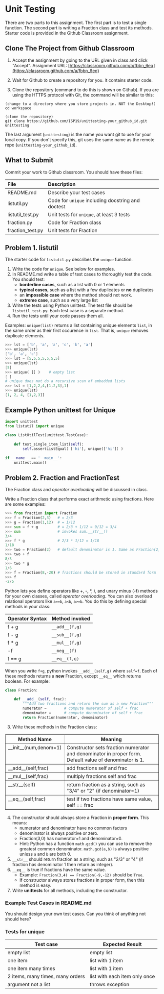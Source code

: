 # Unit Testing

There are two parts to this assignment. The first part is to test a single function.  The second part is writing a Fraction class and test its methods.
Starter code is provided in the Github Classroom assignment.

## Clone The Project from Github Classroom

1. Accept the assignment by going to the URL given in class and click "Accept".
Assignment URL: [https://classroom.github.com/a/fbbn_6eq](https://classroom.github.com/a/fbbn_6eq)

2. Wait for Github to create a repository for you. It contains starter code.

3. Clone the repository (command to do this is shown on Github).  If you are using the HTTPS protocol with Git, the command will be similar to this:

```
(change to a directory where you store projects in. NOT the Desktop!)
cd workspace

(clone the repository)
git clone https://github.com/ISP19/unittesting-your_github_id.git unittesting
```
The last argument (`unittesting`) is the name you want git to use for your local copy.  If you don't specify this, git uses the same name as the remote repo (`unittesting-your_github_id`).


## What to Submit

Commit your work to Github classroom. You should have these files:

| File             | Description   |
|:-----------------|:--------------|
| README.md        | Describe your test cases |
| listutil.py      | Code for `unique` including docstring and doctest |
| listutil_test.py | Unit tests for `unique`, at least 3 tests |
| fraction.py      | Code for Fraction class |
| fraction_test.py | Unit tests for Fraction |

## Problem 1. listutil

The starter code for `listutil.py` describes the `unique` function.

1. Write the code for `unique`.  See below for examples.
2. In README.md write a table of test cases to thoroughly test the code. You should test:
   * **borderline cases**, such as a list with 0 or 1 elements
   * **typical cases**, such as a list with a few duplicates or **no** duplicates
   * an **impossible case** where the method should not work. 
   * **extreme case**, such as a very large list
3. Write the tests using Python unittest.  The test file should be `listutil_test.py`.  Each test case is a separate method.
4. Run the tests until your code passes them all.

Examples: `unique(list)` returns a list containing unique elements `list`, in the same order as their first occurence in `list`.  That is, `unique` removes duplicate elements. 
```python
>>> lst = ['b', 'a', 'a', 'c', 'b', 'a']
>>> unique(lst)
['b', 'a', 'c']
>>> lst = [5,5,5,5,5,5,5]
>>> unique(lst)
[5]
>>> unique( [] )    # empty list
[ ]
# unique does not do a recursive scan of embedded lists
>>> lst = [1,2,2,4,[1,2,3],1]
>>> unique(lst)
[1, 2, 4, [1,2,3]] 
```


## Example Python unittest for Unique

```python
import unittest
from listutil import unique
 
class ListUtilTest(unittest.TestCase):
 
    def test_single_item_list(self):
        self.assertListEqual( ['hi'], unique(['hi']) )
 
if __name__ == '__main__':
    unittest.main()
```

## Problem 2. Fraction and FractionTest

The Fraction class and *operator overloading* will be discussed in class.

Write a Fraction class that performs exact arithmetic using fractions.
Here are some examples:
```python
>>> from fraction import Fraction
>>> f = Fraction(2,3)   # = 2/3
>>> g = Fraction(1,12)  # = 1/12
>>> sum = f + g         # = 2/3 + 1/12 = 9/12 = 3/4
>>> sum                 # invokes sum.__str__()
3/4
>>> f * g               # 2/3 * 1/12 = 1/18
1/18
>>> two = Fraction(2)   # default denominator is 1. Same as Fraction(2,1)
>>> two + f
8/3
>>> two * g
1/6
>>> f = Fraction(8,-20) # fractions should be stored in standard form
>>> f
-2/5
```

Python lets you define operators like +, -, \*, /, and unary minus (-f) methods for your own classes, called *operator overloading*. You can also overload relational operators like `a==b`, `a<b`, `a>=b`.
You do this by defining special methods in your class:

| Operator Syntax | Method invoked        |
|:----------------|:----------------------|
| f + g           | `__add__(f,g)`        |
| f - g           | `__sub__(f,g)`        |
| f * g           | `__mul__(f,g)`        |
| -f              | `__neg__(f)`          |
| f == g          | `__eq__(f,g)`         |

When you write `f+g`, python invokes `__add__(self,g)` where `self=f`.
Each of these methods returns a **new** Fraction, except `__eq__` which returns boolean.
For example:
```python
class Fraction:

    def __add__(self, frac):
        """Add two fractions and return the sum as a new Fraction"""
        numerator =        # compute numerator of self + frac
        denominator =      # compute denominator of self + frac
        return Fraction(numerator, denominator)
```

3. Write these methods in the Fraction class:

<table border="1" align="center">
<tr>
<th>Method Name</th> <th>Meaning</th>
</tr>
<tr valign="top">
<td align="left"> 
__init__(num,denom=1)
</td>
<td align="left"> 
Constructor sets fraction numerator and denominator in proper form. Default value of denominator is 1.
</td>
</tr>
<tr valign="top">
<td align="left">
__add__(self,frac)
</td>
<td align="left">add fractions self and frac </td>
</tr>
<tr valign="top">
<td align="left">
__mul__(self,frac)  
</td> 
<td align="left">multiply fractions self and frac </td> 
</tr>
<tr valign="top">
<td align="left">
__str__(self)
</td>
<td align="left">return fraction as a string, such as "3/4" or "2" (if denominator=1)</td>
</tr>
<tr valign="top">
<td align="left"> 
__eq__(self,frac)
</td>
<td align="left"> 
test if two fractions have same value, self == frac 
</td>
</tr>
</table>

4. The constructor should always store a Fraction in **proper form**.  This means:
    * numerator and denominator have no common factors
    * denominator is always positive or zero. 
    * Fraction(3,0) has numerator=1 and denominator=0.
    * Hint: Python has a function `math.gcd()` you can use to remove the greatest common denominator. `math.gcd(a,b)` is always positive unless `a` and `b` are both 0. 
5. `__str__` should return fraction as a string, such as "2/3" or "4" (if fraction has denominator 1 then return as integer).
6. `__eq__` is true if fractions have the same value.
    * Example:  `Fraction(3,4) == Fraction(-9,-12)` should be `True`.
    * If constructor always stores fractions in proper form, then this method is easy. 
7. Write **unittests** for all methods, including the constructor.


### Example Test Cases in README.md

You should design your own test cases.  Can you think of anything not should here?

### Tests for unique

| Test case              |  Expected Result    |
|------------------------|---------------------|
| empty list             |  empty list         |
| one item               |  list with 1 item   |
| one item many times    |  list with 1 item   |
| 2 items, many times, many orders | list with each item only once |
| argument not a list    |  throws exception   |


